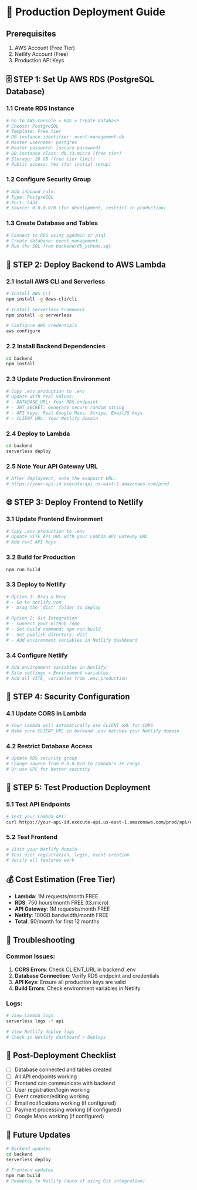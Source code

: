 # 🚀 Production Deployment Guide

## Prerequisites
1. AWS Account (Free Tier)
2. Netlify Account (Free)
3. Production API Keys

## 🗄️ STEP 1: Set Up AWS RDS (PostgreSQL Database)

### 1.1 Create RDS Instance
```bash
# Go to AWS Console > RDS > Create Database
# Choose: PostgreSQL
# Template: Free tier
# DB instance identifier: event-management-db
# Master username: postgres
# Master password: [secure password]
# DB instance class: db.t3.micro (free tier)
# Storage: 20 GB (free tier limit)
# Public access: Yes (for initial setup)
```

### 1.2 Configure Security Group
```bash
# Add inbound rule:
# Type: PostgreSQL
# Port: 5432
# Source: 0.0.0.0/0 (for development, restrict in production)
```

### 1.3 Create Database and Tables
```bash
# Connect to RDS using pgAdmin or psql
# Create database: event_management
# Run the SQL from backend/db_schema.sql
```

## 🔧 STEP 2: Deploy Backend to AWS Lambda

### 2.1 Install AWS CLI and Serverless
```bash
# Install AWS CLI
npm install -g @aws-cli/cli

# Install Serverless Framework
npm install -g serverless

# Configure AWS credentials
aws configure
```

### 2.2 Install Backend Dependencies
```bash
cd backend
npm install
```

### 2.3 Update Production Environment
```bash
# Copy .env.production to .env
# Update with real values:
# - DATABASE_URL: Your RDS endpoint
# - JWT_SECRET: Generate secure random string
# - API keys: Real Google Maps, Stripe, EmailJS keys
# - CLIENT_URL: Your Netlify domain
```

### 2.4 Deploy to Lambda
```bash
cd backend
serverless deploy
```

### 2.5 Note Your API Gateway URL
```bash
# After deployment, note the endpoint URL:
# https://your-api-id.execute-api.us-east-1.amazonaws.com/prod
```

## 🌐 STEP 3: Deploy Frontend to Netlify

### 3.1 Update Frontend Environment
```bash
# Copy .env.production to .env
# Update VITE_API_URL with your Lambda API Gateway URL
# Add real API keys
```

### 3.2 Build for Production
```bash
npm run build
```

### 3.3 Deploy to Netlify
```bash
# Option 1: Drag & Drop
# - Go to netlify.com
# - Drag the 'dist' folder to deploy

# Option 2: Git Integration
# - Connect your GitHub repo
# - Set build command: npm run build
# - Set publish directory: dist
# - Add environment variables in Netlify dashboard
```

### 3.4 Configure Netlify
```bash
# Add environment variables in Netlify:
# Site settings > Environment variables
# Add all VITE_ variables from .env.production
```

## 🔐 STEP 4: Security Configuration

### 4.1 Update CORS in Lambda
```bash
# Your Lambda will automatically use CLIENT_URL for CORS
# Make sure CLIENT_URL in backend .env matches your Netlify domain
```

### 4.2 Restrict Database Access
```bash
# Update RDS security group
# Change source from 0.0.0.0/0 to Lambda's IP range
# Or use VPC for better security
```

## 🧪 STEP 5: Test Production Deployment

### 5.1 Test API Endpoints
```bash
# Test your Lambda API:
curl https://your-api-id.execute-api.us-east-1.amazonaws.com/prod/api/events
```

### 5.2 Test Frontend
```bash
# Visit your Netlify domain
# Test user registration, login, event creation
# Verify all features work
```

## 💰 Cost Estimation (Free Tier)
- **Lambda**: 1M requests/month FREE
- **RDS**: 750 hours/month FREE (t3.micro)
- **API Gateway**: 1M requests/month FREE
- **Netlify**: 100GB bandwidth/month FREE
- **Total**: $0/month for first 12 months

## 🔧 Troubleshooting

### Common Issues:
1. **CORS Errors**: Check CLIENT_URL in backend .env
2. **Database Connection**: Verify RDS endpoint and credentials
3. **API Keys**: Ensure all production keys are valid
4. **Build Errors**: Check environment variables in Netlify

### Logs:
```bash
# View Lambda logs
serverless logs -f api

# View Netlify deploy logs
# Check in Netlify dashboard > Deploys
```

## 📝 Post-Deployment Checklist
- [ ] Database connected and tables created
- [ ] All API endpoints working
- [ ] Frontend can communicate with backend
- [ ] User registration/login working
- [ ] Event creation/editing working
- [ ] Email notifications working (if configured)
- [ ] Payment processing working (if configured)
- [ ] Google Maps working (if configured)

## 🔄 Future Updates
```bash
# Backend updates
cd backend
serverless deploy

# Frontend updates
npm run build
# Redeploy to Netlify (auto if using Git integration)
```